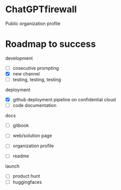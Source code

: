 # ChatGPTfirewall

Public organization profile

# Roadmap to success
development
- [ ] cosecutive prompting
- [x] new channel
- [ ] testing, testing, testing

deployment
- [x] github deployment pipeline on confidential cloud
- [ ] code documentation

docs
- [ ] gitbook
- [ ] web/solution page
- [ ] organization profile
- [ ] readme


launch
- [ ] product hunt
- [ ] huggingfaces